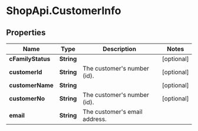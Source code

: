 # ShopApi.CustomerInfo

## Properties
Name | Type | Description | Notes
------------ | ------------- | ------------- | -------------
**cFamilyStatus** | **String** |  | [optional] 
**customerId** | **String** | The customer&#x27;s number (id). | [optional] 
**customerName** | **String** |  | [optional] 
**customerNo** | **String** | The customer&#x27;s number (id). | [optional] 
**email** | **String** | The customer&#x27;s email address. | 
